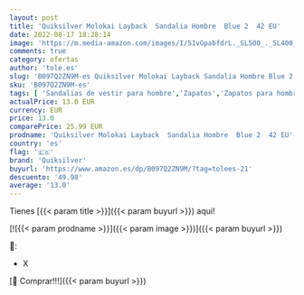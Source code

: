 ```yaml
---
layout: post
title: 'Quiksilver Molokai Layback  Sandalia Hombre  Blue 2  42 EU'
date: 2022-08-17 18:28:14
image: 'https://m.media-amazon.com/images/I/51vGpabfdrL._SL500_._SL400_.jpg'
comments: true
category: ofertas
author: 'tole.es'
slug: 'B097Q2ZN9M-es Quiksilver Molokai Layback Sandalia Hombre Blue 2 42 EU'
sku: 'B097Q2ZN9M-es'
tags: [ 'Sandalias de vestir para hombre','Zapatos','Zapatos para hombre','Zapatos y complementos','quiksilver','sandalia','🇪🇸', ]
actualPrice: 13.0 EUR
currency: EUR
price: 13.0
comparePrice: 25.99 EUR
prodname: 'Quiksilver Molokai Layback  Sandalia Hombre  Blue 2  42 EU'
country: 'es'
flag: '🇪🇸'
brand: 'Quiksilver'
buyurl: 'https://www.amazon.es/dp/B097Q2ZN9M/?tag=tolees-21'
descuento: '49.98'
average: '13.0'
---
```


Tienes [{{< param title >}}]({{< param buyurl >}}) aqui!

[![{{< param prodname >}}]({{< param image >}})]({{< param buyurl >}})

🔎:

- X

[🛒 Comprar!!!]({{< param buyurl >}})
